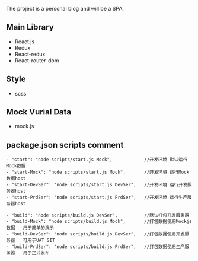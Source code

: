 The project is a personal blog and will be a SPA.

## Main Library

- React.js
- Redux
- React-redux
- React-router-dom

## Style
- scss

## Mock Vurial Data
- mock.js

## package.json scripts comment 
```
- "start": "node scripts/start.js Mock",            //开发环境 默认运行Mock数据
- "start-Mock": "node scripts/start.js Mock",       //开发环境 运行Mock数据host
- "start-DevSer": "node scripts/start.js DevSer",   //开发环境 运行开发服务器host
- "start-PrdSer": "node scripts/start.js PrdSer",   //开发环境 运行生产服务器host

- "build": "node scripts/build.js DevSer",          //默认打包开发服务器
- "build-Mock": "node scripts/build.js Mock",       //打包数据使用Mockjs数据   用于简单的演示
- "build-DevSer": "node scripts/build.js DevSer",   //打包数据使用开发服务器   可用于UAT SIT
- "build-PrdSer": "node scripts/build.js PrdSer",   //打包数据使用生产服务器   用于正式发布
```



